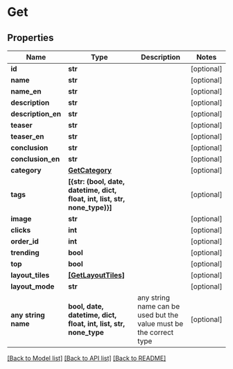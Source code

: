 # Get


## Properties
Name | Type | Description | Notes
------------ | ------------- | ------------- | -------------
**id** | **str** |  | [optional] 
**name** | **str** |  | [optional] 
**name_en** | **str** |  | [optional] 
**description** | **str** |  | [optional] 
**description_en** | **str** |  | [optional] 
**teaser** | **str** |  | [optional] 
**teaser_en** | **str** |  | [optional] 
**conclusion** | **str** |  | [optional] 
**conclusion_en** | **str** |  | [optional] 
**category** | [**GetCategory**](GetCategory.md) |  | [optional] 
**tags** | **[{str: (bool, date, datetime, dict, float, int, list, str, none_type)}]** |  | [optional] 
**image** | **str** |  | [optional] 
**clicks** | **int** |  | [optional] 
**order_id** | **int** |  | [optional] 
**trending** | **bool** |  | [optional] 
**top** | **bool** |  | [optional] 
**layout_tiles** | [**[GetLayoutTiles]**](GetLayoutTiles.md) |  | [optional] 
**layout_mode** | **str** |  | [optional] 
**any string name** | **bool, date, datetime, dict, float, int, list, str, none_type** | any string name can be used but the value must be the correct type | [optional]

[[Back to Model list]](../README.md#documentation-for-models) [[Back to API list]](../README.md#documentation-for-api-endpoints) [[Back to README]](../README.md)


